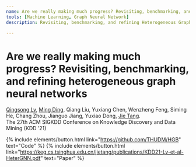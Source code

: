 ```yaml
---
name: Are we really making much progress? Revisiting, benchmarking, and refining heterogeneous graph neural networks
tools: [Machine Learning, Graph Neural Network]
description: Revisiting, benchmarking, and refining Heterogeneous Graph Neural Networks.

---
```


# Are we really making much progress? Revisiting, benchmarking, and refining heterogeneous graph neural networks

<a href="https://www.aminer.org/profile/qingsong-lv/542fe2c4dabfae3edd538e71" target="_blank">Qingsong Lv</a>, <a href="https://ming-ding.weebly.com/" target="_blank">Ming Ding</a>, Qiang Liu, Yuxiang Chen, Wenzheng Feng, Siming He, Chang Zhou, Jianguo Jiang, Yuxiao Dong, <a href="https://keg.cs.tsinghua.edu.cn/jietang/" target="_blank">Jie Tang</a>.<br>
The 27th ACM SIGKDD Conference on Knowledge Discovery and Data Mining (KDD ’21)

{% include elements/button.html link="https://github.com/THUDM/HGB" text="Code" %}
{% include elements/button.html link="https://keg.cs.tsinghua.edu.cn/jietang/publications/KDD21-Lv-et-al-HeterGNN.pdf" text="Paper" %}